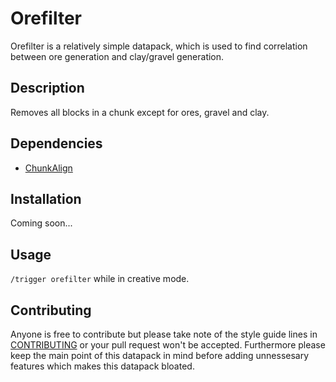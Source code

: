 # Orefilter
Orefilter is a relatively simple datapack,
which is used to find correlation between ore generation and clay/gravel generation.

## Description
Removes all blocks in a chunk except for ores, gravel and clay.

## Dependencies
- [ChunkAlign](https://github.com/bonsaiiV/ChunkAlign)

## Installation
Coming soon...

## Usage
`/trigger orefilter` while in creative mode.

## Contributing
Anyone is free to contribute but please take note of the style guide lines in [CONTRIBUTING](./CONTRIBUTING.md) or your pull request won't be accepted. Furthermore please keep the main point of this datapack in mind before adding unnessesary features which makes this datapack bloated.
